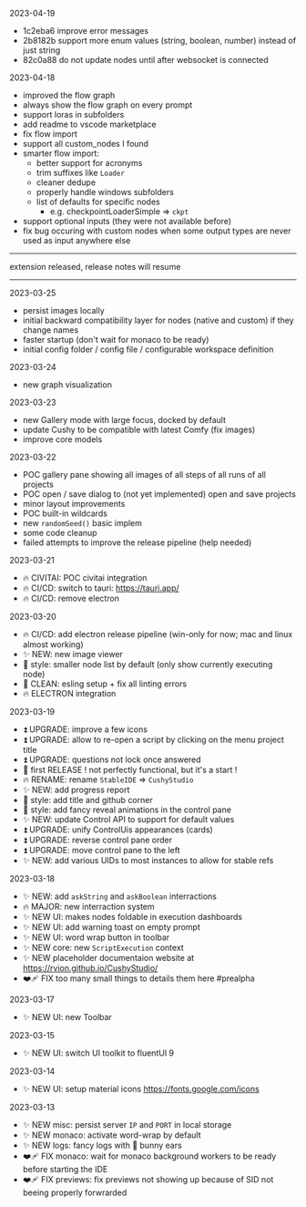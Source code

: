2023-04-19

-   1c2eba6 improve error messages
-   2b8182b support more enum values (string, boolean, number) instead of just string
-   82c0a88 do not update nodes until after websocket is connected

2023-04-18

-   improved the flow graph
-   always show the flow graph on every prompt
-   support loras in subfolders
-   add readme to vscode marketplace
-   fix flow import
-   support all custom_nodes I found
-   smarter flow import:
    -   better support for acronyms
    -   trim suffixes like `Loader`
    -   cleaner dedupe
    -   properly handle windows subfolders
    -   list of defaults for specific nodes
        -   e.g. checkpointLoaderSimple => `ckpt`
-   support optional inputs (they were not available before)
-   fix bug occuring with custom nodes when some output types are never used as input anywhere else

---

extension released, release notes will resume

---

2023-03-25

-   persist images locally
-   initial backward compatibility layer for nodes (native and custom) if they change names
-   faster startup (don't wait for monaco to be ready)
-   initial config folder / config file / configurable workspace definition

2023-03-24

-   new graph visualization

2023-03-23

-   new Gallery mode with large focus, docked by default
-   update Cushy to be compatible with latest Comfy (fix images)
-   improve core models

2023-03-22

-   POC gallery pane showing all images of all steps of all runs of all projects
-   POC open / save dialog to (not yet implemented) open and save projects
-   minor layout improvements
-   POC built-in wildcards
-   new `randomSeed()` basic implem
-   some code cleanup
-   failed attempts to improve the release pipeline (help needed)

2023-03-21

-   🔥 CIVITAI: POC civitai integration
-   🔥 CI/CD: switch to tauri: https://tauri.app/
-   🔥 CI/CD: remove electron

2023-03-20

-   🔥 CI/CD: add electron release pipeline (win-only for now; mac and linux almost working)
-   ✨ NEW: new image viewer
-   💄 style: smaller node list by default (only show currently executing node)
-   🧹 CLEAN: esling setup + fix all linting errors
-   🔥 ELECTRON integration

2023-03-19

-   ⏫ UPGRADE: improve a few icons
-   ⏫ UPGRADE: allow to re-open a script by clicking on the menu project title
-   ⏫ UPGRADE: questions not lock once answered
-   🎉 first RELEASE ! not perfectly functional, but it's a start !
-   🔥 RENAME: rename `StableIDE` => `CushyStudio`
-   ✨ NEW: add progress report
-   💄 style: add title and github corner
-   💄 style: add fancy reveal animations in the control pane
-   ✨ NEW: update Control API to support for default values
-   ⏫ UPGRADE: unify ControlUis appearances (cards)
-   ⏫ UPGRADE: reverse control pane order
-   ⏫ UPGRADE: move control pane to the left
-   ✨ NEW: add various UIDs to most instances to allow for stable refs

2023-03-18

-   ✨ NEW: add `askString` and `askBoolean` interractions
-   🔥 MAJOR: new interraction system
-   ✨ NEW UI: makes nodes foldable in execution dashboards
-   ✨ NEW UI: add warning toast on empty prompt
-   ✨ NEW UI: word wrap button in toolbar
-   ✨ NEW core: new `ScriptExecution` context
-   ✨ NEW placeholder documentaion website at https://rvion.github.io/CushyStudio/
-   ❤️‍🩹 FIX too many small things to details them here #prealpha

2023-03-17

-   ✨ NEW UI: new Toolbar

2023-03-15

-   ✨ NEW UI: switch UI toolkit to fluentUI 9

2023-03-14

-   ✨ NEW UI: setup material icons https://fonts.google.com/icons

2023-03-13

-   ✨ NEW misc: persist server `IP` and `PORT` in local storage
-   ✨ NEW monaco: activate word-wrap by default
-   ✨ NEW logs: fancy logs with 🐰 bunny ears
-   ❤️‍🩹 FIX monaco: wait for monaco background workers to be ready before starting the IDE
-   ❤️‍🩹 FIX previews: fix previews not showing up because of SID not beeing properly forwrarded

